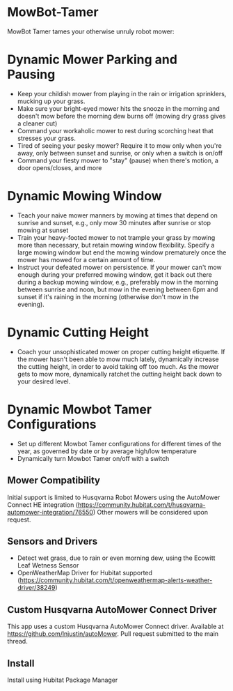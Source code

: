 # MowBot-Tamer

MowBot Tamer tames your otherwise unruly robot mower:

# Dynamic Mower Parking and Pausing
- Keep your childish mower from playing in the rain or irrigation sprinklers, mucking up your grass.
- Make sure your bright-eyed mower hits the snooze in the morning and doesn't mow before the morning dew burns off (mowing dry grass gives a cleaner cut)
- Command your workaholic mower to rest during scorching heat that stresses your grass.
- Tired of seeing your pesky mower? Require it to mow only when you're away, only between sunset and sunrise, or only when a switch is on/off
- Command your fiesty mower to "stay" (pause) when there's motion, a door opens/closes, and more

# Dynamic Mowing Window
- Teach your naive mower manners by mowing at times that depend on sunrise and sunset, e.g., only mow 30 minutes after sunrise or stop mowing at sunset
- Train your heavy-footed mower to not trample your grass by mowing more than necessary, but retain mowing window flexibility. Specify a large mowing window but end the mowing window prematurely once the mower has mowed for a certain amount of time.
- Instruct your defeated mower on persistence. If your mower can't mow enough during your preferred mowing window, get it back out there during a backup mowing window, e.g., preferably mow in the morning between sunrise and noon, but mow in the evening between 6pm and sunset if it's raining in the morning (otherwise don't mow in the evening).

# Dynamic Cutting Height
- Coach your unsophisticated mower on proper cutting height etiquette. If the mower hasn't been able to mow much lately, dynamically increase the cutting height, in order to avoid taking off too much. As the mower gets to mow more, dynamically ratchet the cutting height back down to your desired level.

# Dynamic Mowbot Tamer Configurations
- Set up different Mowbot Tamer configurations for different times of the year, as governed by date or by average high/low temperature
- Dynamically turn Mowbot Tamer on/off with a switch

## Mower Compatibility
Initial support is limited to Husqvarna Robot Mowers using the AutoMower Connect HE integration (https://community.hubitat.com/t/husqvarna-automower-integration/76550)
Other mowers will be considered upon request.

## Sensors and Drivers
- Detect wet grass, due to rain or even morning dew, using the Ecowitt Leaf Wetness Sensor
- OpenWeatherMap Driver for Hubitat supported (https://community.hubitat.com/t/openweathermap-alerts-weather-driver/38249)

## Custom Husqvarna AutoMower Connect Driver
This app uses a custom Husqvarna AutoMower Connect driver. Available at https://github.com/lnjustin/autoMower. Pull request submitted to the main thread.

## Install
Install using Hubitat Package Manager
